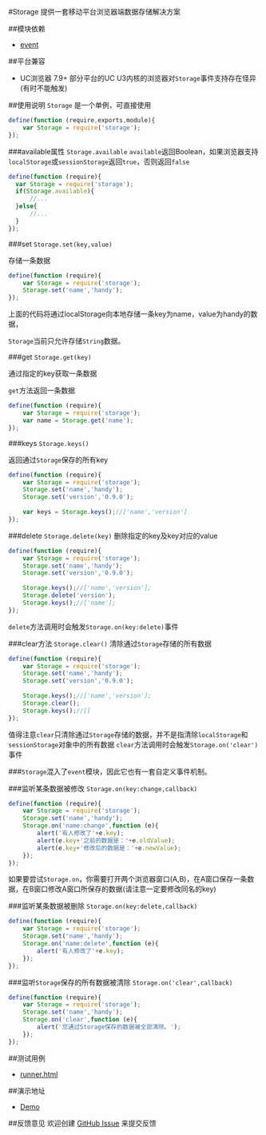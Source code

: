 #Storage
提供一套移动平台浏览器端数据存储解决方案

##模块依赖
- [event](http://github.com/alipay/arale/tree/master/lib/events)

##平台兼容
- UC浏览器 7.9+ 部分平台的UC U3内核的浏览器对`Storage`事件支持存在怪异(有时不能触发)

##使用说明
`Storage` 是一个单例，可直接使用

```js
define(function (require,exports,module){
    var Storage = require('storage');
});
```
###available属性 `Storage.available`
`available`返回Boolean，如果浏览器支持`localStorage`或`sessionStorage`返回`true`，否则返回`false`

```js
define(function (require){
  var Storage = require('storage');
  if(Storage.available){
      //...
  }else{
      //...
  }
});
```

###set `Storage.set(key,value)`

存储一条数据

```js
define(function (require){
    var Storage = require('storage');
    Storage.set('name','handy');
});
```
上面的代码将通过localStorage向本地存储一条key为name，value为handy的数据，

`Storage`当前只允许存储`String`数据。

###get `Storage.get(key)`

通过指定的key获取一条数据

`get`方法返回一条数据

```js
define(function (require){
    var Storage = require('storage');
    var name = Storage.get('name');
});
```
###keys `Storage.keys()`

返回通过`Storage`保存的所有key

```js
define(function (require){
    var Storage = require('storage');
    Storage.set('name','handy');
    Storage.set('version','0.9.0');
    
    var keys = Storage.keys();//['name','version']
});
```
###delete `Storage.delete(key)`
删除指定的key及key对应的value

```js
define(function (require){
    var Storage = require('storage');
    Storage.set('name','handy');
    Storage.set('version','0.9.0');
    
    Storage.keys();//['name','version'];
    Storage.delete('version');
    Storage.keys();//['name'];
});
```
`delete`方法调用时会触发`Storage.on(key:delete)`事件

###clear方法 `Storage.clear()`
清除通过`Storage`存储的所有数据

```js
define(function (require){
    var Storage = require('storage');
    Storage.set('name','handy');
    Storage.set('version','0.9.0');
    
    Storage.keys();//['name','version'];
    Storage.clear();
    Storage.keys();//[]
});
```
值得注意`clear`只清除通过`Storage`存储的数据，并不是指清除`localStorage`和`sessionStorage`对象中的所有数据
`clear`方法调用时会触发`Storage.on('clear')`事件

###`Storage`混入了`event`模块，因此它也有一套自定义事件机制。

###监听某条数据被修改 `Storage.on(key:change,callback)`

```js
define(function (require){
    var Storage = require('storage');
    Storage.set('name','handy');
    Storage.on('name:change',function (e){
        alert('有人修改了'+e.key);
        alert(e.key+'之前的数据是：'+e.oldValue);
        alert(e.key+'修改后的数据是：'+e.newValue);
    });
});
```
如果要尝试`Storage.on`，你需要打开两个浏览器窗口(A,B)，在A窗口保存一条数据，在B窗口修改A窗口所保存的数据(请注意一定要修改同名的key)

###监听某条数据被删除 `Storage.on(key:delete,callback)`

```js
define(function (require){
    var Storage = require('storage');
    Storage.set('name','handy');
    Storage.on('name:delete',function (e){
        alert('有人修改了'+e.key);
    });
});
```
###监听`Storage`保存的所有数据被清除 `Storage.on('clear',callback)`

```js
define(function (require){
    var Storage = require('storage');
    Storage.set('name','handy');
    Storage.on('clear',function (e){
        alert('您通过Storage保存的数据被全部清除。');
    });
});
```
##测试用例
- [runner.html](../lib/storage/tests/runner.html)

##演示地址
- [Demo](../lib/examples/storage.html)

##反馈意见
欢迎创建 [GitHub Issue](http://github.com/alipay/handy/issues/new) 来提交反馈